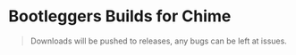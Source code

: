 # Bootleggers Builds for Chime

> Downloads will be pushed to releases,
any bugs can be left at issues.
